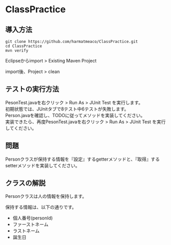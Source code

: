 # ClassPractice

## 導入方法

```
git clone https://github.com/harmatmeaco/ClassPractice.git
cd ClassPractice
mvn verify
```

Eclipseからimport > Existing Maven Project

import後、Project > clean

## テストの実行方法
PesonTest.javaを右クリック > Run As > JUnit Test を実行します。  
初期状態では、JUnitタブで8テスト中6テストが失敗します。  
Person.javaを確認し、TODOに従ってメソッドを実装してください。  
実装できたら、再度PesonTest.javaを右クリック > Run As > JUnit Test を実行してください。  

## 問題
Personクラスが保持する情報を『設定』するgetterメソッドと、『取得』するsetterメソッドを実装してください。

## クラスの解説
Personクラスは人の情報を保持します。

保持する情報は、以下の通りです。

- 個人番号(personId)
- ファーストネーム
- ラストネーム
- 誕生日
